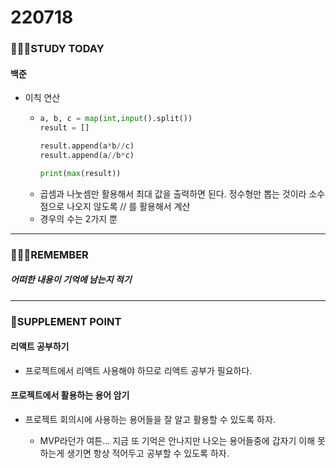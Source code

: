 # 220718

### 👨🏼‍🏫STUDY TODAY

#### 백준

- 이칙 연산
  
  - ```python
    a, b, c = map(int,input().split())
    result = []
    
    result.append(a*b//c)
    result.append(a//b*c)
    
    print(max(result))
    ```
  - 곱셈과 나눗셈만 활용해서 최대 값을 출력하면 된다. 정수형만 뽑는 것이라 소수점으로 나오지 않도록 // 를 활용해서 계산
  - 경우의 수는 2가지 뿐

---

### 💆🏼‍♂️REMEMBER

##### 어떠한 내용이 기억에 남는지 적기

---

### 💫SUPPLEMENT POINT

#### 리액트 공부하기

- 프로젝트에서 리액트 사용해야 하므로 리액트 공부가 필요하다.



#### 프로젝트에서 활용하는 용어 암기

- 프로젝트 회의시에 사용하는 용어들을 잘 알고 활용할 수 있도록 하자.
  
  - MVP라던가 여튼... 지금 또 기억은 안나지만 나오는 용어들중에 갑자기 이해 못하는게 생기면 항상 적어두고 공부할 수 있도록 하자.
